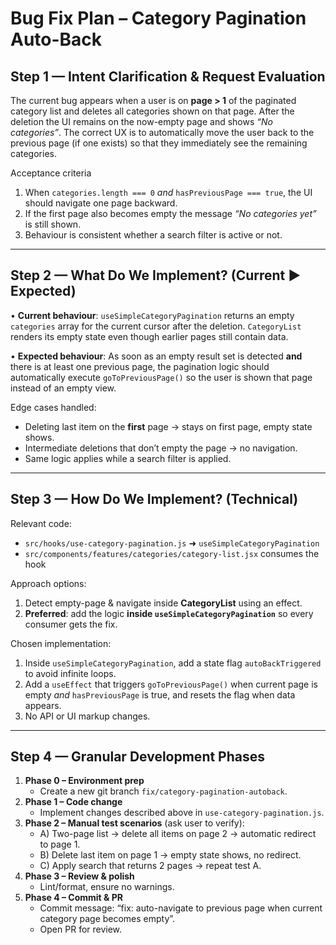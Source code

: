 # Bug Fix Plan – Category Pagination Auto-Back

## Step 1 — Intent Clarification & Request Evaluation

The current bug appears when a user is on **page > 1** of the paginated category list and deletes all categories shown on that page. After the deletion the UI remains on the now-empty page and shows _“No categories”_. The correct UX is to automatically move the user back to the previous page (if one exists) so that they immediately see the remaining categories.

Acceptance criteria

1. When `categories.length === 0` _and_ `hasPreviousPage === true`, the UI should navigate one page backward.
2. If the first page also becomes empty the message _“No categories yet”_ is still shown.
3. Behaviour is consistent whether a search filter is active or not.

---

## Step 2 — What Do We Implement? (Current ▶ Expected)

• **Current behaviour**: `useSimpleCategoryPagination` returns an empty `categories` array for the current cursor after the deletion. `CategoryList` renders its empty state even though earlier pages still contain data.

• **Expected behaviour**: As soon as an empty result set is detected **and** there is at least one previous page, the pagination logic should automatically execute `goToPreviousPage()` so the user is shown that page instead of an empty view.

Edge cases handled:

- Deleting last item on the **first** page → stays on first page, empty state shows.
- Intermediate deletions that don’t empty the page → no navigation.
- Same logic applies while a search filter is applied.

---

## Step 3 — How Do We Implement? (Technical)

Relevant code:

- `src/hooks/use-category-pagination.js` ➜ `useSimpleCategoryPagination`
- `src/components/features/categories/category-list.jsx` consumes the hook

Approach options:

1. Detect empty-page & navigate inside **CategoryList** using an effect.
2. **Preferred**: add the logic **inside `useSimpleCategoryPagination`** so every consumer gets the fix.

Chosen implementation:

1. Inside `useSimpleCategoryPagination`, add a state flag `autoBackTriggered` to avoid infinite loops.
2. Add a `useEffect` that triggers `goToPreviousPage()` when current page is empty _and_ `hasPreviousPage` is true, and resets the flag when data appears.
3. No API or UI markup changes.

---

## Step 4 — Granular Development Phases

1. **Phase 0 – Environment prep**
   - Create a new git branch `fix/category-pagination-autoback`.
2. **Phase 1 – Code change**
   - Implement changes described above in `use-category-pagination.js`.
3. **Phase 2 – Manual test scenarios** (ask user to verify):
   - A) Two-page list → delete all items on page 2 → automatic redirect to page 1.
   - B) Delete last item on page 1 → empty state shows, no redirect.
   - C) Apply search that returns 2 pages → repeat test A.
4. **Phase 3 – Review & polish**
   - Lint/format, ensure no warnings.
5. **Phase 4 – Commit & PR**
   - Commit message: “fix: auto-navigate to previous page when current category page becomes empty”.
   - Open PR for review.
